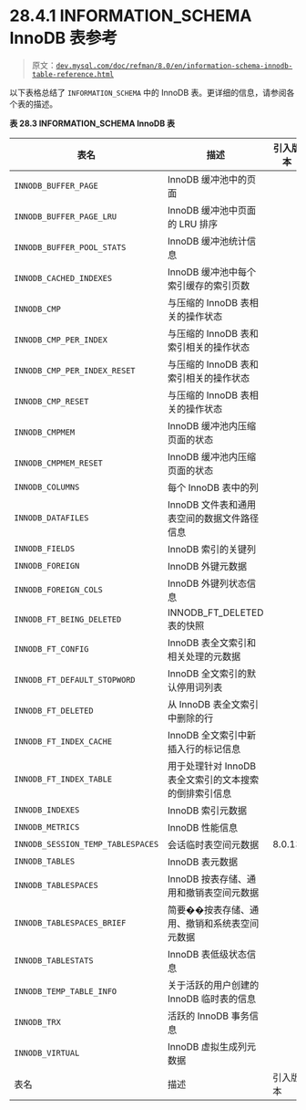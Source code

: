 # 28.4.1 INFORMATION_SCHEMA InnoDB 表参考

> 原文：[`dev.mysql.com/doc/refman/8.0/en/information-schema-innodb-table-reference.html`](https://dev.mysql.com/doc/refman/8.0/en/information-schema-innodb-table-reference.html)

以下表格总结了 `INFORMATION_SCHEMA` 中的 InnoDB 表。更详细的信息，请参阅各个表的描述。

**表 28.3 INFORMATION_SCHEMA InnoDB 表**

| 表名 | 描述 | 引入版本 |
| --- | --- | --- |
| `INNODB_BUFFER_PAGE` | InnoDB 缓冲池中的页面 |  |
| `INNODB_BUFFER_PAGE_LRU` | InnoDB 缓冲池中页面的 LRU 排序 |  |
| `INNODB_BUFFER_POOL_STATS` | InnoDB 缓冲池统计信息 |  |
| `INNODB_CACHED_INDEXES` | InnoDB 缓冲池中每个索引缓存的索引页数 |  |
| `INNODB_CMP` | 与压缩的 InnoDB 表相关的操作状态 |  |
| `INNODB_CMP_PER_INDEX` | 与压缩的 InnoDB 表和索引相关的操作状态 |  |
| `INNODB_CMP_PER_INDEX_RESET` | 与压缩的 InnoDB 表和索引相关的操作状态 |  |
| `INNODB_CMP_RESET` | 与压缩的 InnoDB 表相关的操作状态 |  |
| `INNODB_CMPMEM` | InnoDB 缓冲池内压缩页面的状态 |  |
| `INNODB_CMPMEM_RESET` | InnoDB 缓冲池内压缩页面的状态 |  |
| `INNODB_COLUMNS` | 每个 InnoDB 表中的列 |  |
| `INNODB_DATAFILES` | InnoDB 文件表和通用表空间的数据文件路径信息 |  |
| `INNODB_FIELDS` | InnoDB 索引的关键列 |  |
| `INNODB_FOREIGN` | InnoDB 外键元数据 |  |
| `INNODB_FOREIGN_COLS` | InnoDB 外键列状态信息 |  |
| `INNODB_FT_BEING_DELETED` | INNODB_FT_DELETED 表的快照 |  |
| `INNODB_FT_CONFIG` | InnoDB 表全文索引和相关处理的元数据 |  |
| `INNODB_FT_DEFAULT_STOPWORD` | InnoDB 全文索引的默认停用词列表 |  |
| `INNODB_FT_DELETED` | 从 InnoDB 表全文索引中删除的行 |  |
| `INNODB_FT_INDEX_CACHE` | InnoDB 全文索引中新插入行的标记信息 |  |
| `INNODB_FT_INDEX_TABLE` | 用于处理针对 InnoDB 表全文索引的文本搜索的倒排索引信息 |  |
| `INNODB_INDEXES` | InnoDB 索引元数据 |  |
| `INNODB_METRICS` | InnoDB 性能信息 |  |
| `INNODB_SESSION_TEMP_TABLESPACES` | 会话临时表空间元数据 | 8.0.13 |
| `INNODB_TABLES` | InnoDB 表元数据 |  |
| `INNODB_TABLESPACES` | InnoDB 按表存储、通用和撤销表空间元数据 |  |
| `INNODB_TABLESPACES_BRIEF` | 简要��按表存储、通用、撤销和系统表空间元数据 |  |
| `INNODB_TABLESTATS` | InnoDB 表低级状态信息 |  |
| `INNODB_TEMP_TABLE_INFO` | 关于活跃的用户创建的 InnoDB 临时表的信息 |  |
| `INNODB_TRX` | 活跃的 InnoDB 事务信息 |  |
| `INNODB_VIRTUAL` | InnoDB 虚拟生成列元数据 |  |
| 表名 | 描述 | 引入版本 |
